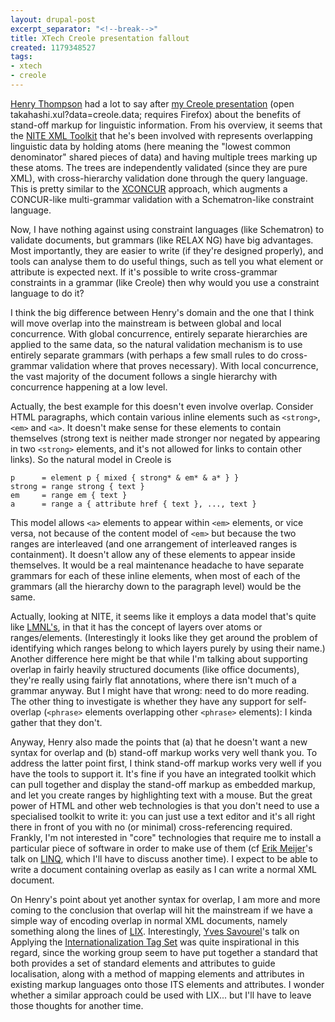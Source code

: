 ```yaml
---
layout: drupal-post
excerpt_separator: "<!--break-->"
title: XTech Creole presentation fallout
created: 1179348527
tags:
- xtech
- creole
---
```

[Henry Thompson][1] had a lot to say after [my Creole presentation][2] (open takahashi.xul?data=creole.data; requires Firefox) about the benefits of stand-off markup for linguistic information. From his overview, it seems that the [NITE XML Toolkit][3] that he's been involved with represents overlapping linguistic data by holding atoms (here meaning the "lowest common denominator" shared pieces of data) and having multiple trees marking up these atoms. The trees are independently validated (since they are pure XML), with cross-hierarchy validation done through the query language. This is pretty similar to the [XCONCUR][4] approach, which augments a CONCUR-like multi-grammar validation with a Schematron-like constraint language.

[1]: http://www.ltg.ed.ac.uk/~ht/ "Henry S. Thompson's Home Page"
[2]: http://www.jenitennison.com/blog/files/XTech2007CreoleSlides.zip "XTech 2007 Creole presentation"
[3]: http://www.ltg.ed.ac.uk/NITE "NITE XML Toolkit"
[4]: http://www.idealliance.org/papers/extreme/Proceedings/html/2006/Schonefeld01/EML2006Schonefeld01.html "Towards Validation of Concurrent Markup"

<!--break-->

Now, I have nothing against using constraint languages (like Schematron) to validate documents, but grammars (like RELAX NG) have big advantages. Most importantly, they are easier to write (if they're designed properly), and tools can analyse them to do useful things, such as tell you what element or attribute is expected next. If it's possible to write cross-grammar constraints in a grammar (like Creole) then why would you use a constraint language to do it?

I think the big difference between Henry's domain and the one that I think will move overlap into the mainstream is between global and local concurrence. With global concurrence, entirely separate hierarchies are applied to the same data, so the natural validation mechanism is to use entirely separate grammars (with perhaps a few small rules to do cross-grammar validation where that proves necessary). With local concurrence, the vast majority of the document follows a single hierarchy with concurrence happening at a low level.

Actually, the best example for this doesn't even involve overlap. Consider HTML paragraphs, which contain various inline elements such as `<strong>`, `<em>` and `<a>`. It doesn't make sense for these elements to contain themselves (strong text is neither made stronger nor negated by appearing in two `<strong>` elements, and it's not allowed for links to contain other links). So the natural model in Creole is

    p      = element p { mixed { strong* & em* & a* } }
    strong = range strong { text }
    em     = range em { text }
    a      = range a { attribute href { text }, ..., text }

This model allows `<a>` elements to appear within `<em>` elements, or vice versa, not because of the content model of `<em>` but because the two ranges are interleaved (and one arrangement of interleaved ranges is containment). It doesn't allow any of these elements to appear inside themselves. It would be a real maintenance headache to have separate grammars for each of these inline elements, when most of each of the grammars (all the hierarchy down to the paragraph level) would be the same.

Actually, looking at NITE, it seems like it employs a data model that's quite like [LMNL's][5], in that it has the concept of layers over atoms or ranges/elements. (Interestingly it looks like they get around the problem of identifying which ranges belong to which layers purely by using their name.) Another difference here might be that while I'm talking about supporting overlap in fairly heavily structured documents (like office documents), they're really using fairly flat annotations, where there isn't much of a grammar anyway. But I might have that wrong: need to do more reading. The other thing to investigate is whether they have any support for self-overlap (`<phrase>` elements overlapping other `<phrase>` elements): I kinda gather that they don't.

[5]: http://www.lmnlwiki.org/index.php/LMNL_data_model "LMNL data model"

Anyway, Henry also made the points that (a) that he doesn't want a new syntax for overlap and (b) stand-off markup works very well thank you. To address the latter point first, I think stand-off markup works very well if you have the tools to support it. It's fine if you have an integrated toolkit which can pull together and display the stand-off markup as embedded markup, and let you create ranges by highlighting text with a mouse. But the great power of HTML and other web technologies is that you don't need to use a specialised toolkit to write it: you can just use a text editor and it's all right there in front of you with no (or minimal) cross-referencing required. Frankly, I'm not interested in "core" technologies that require me to install a particular piece of software in order to make use of them (cf [Erik Meijer][6]'s talk on [LINQ][7], which I'll have to discuss another time). I expect to be able to write a document containing overlap as easily as I can write a normal XML document.

[6]: http://research.microsoft.com/~emeijer/ "Erik Meijer's Home Page"
[7]: http://msdn.microsoft.com/data/ref/linq/ "LINQ"

On Henry's point about yet another syntax for overlap, I am more and more coming to the conclusion that overlap will hit the mainstream if we have a simple way of encoding overlap in normal XML documents, namely something along the lines of [LIX][8]. Interestingly, [Yves Savourel][10]'s talk on Applying the [Internationalization Tag Set][9] was quite inspirational in this regard, since the working group seem to have put together a standard that both provides a set of standard elements and attributes to guide localisation, along with a method of mapping elements and attributes in existing markup languages onto those ITS elements and attributes. I wonder whether a similar approach could be used with LIX... but I'll have to leave those thoughts for another time.

[8]: http://www.lmnlwiki.org/index.php/Talk:ECLIX#LIX "LMNL-in-XML"
[9]: http://www.w3.org/TR/2007/REC-its-20070403/ "Internationalization Tag Set (ITS) Version 1.0"
[10]: http://www.translate.com/ "Yves Savourel's Website"
